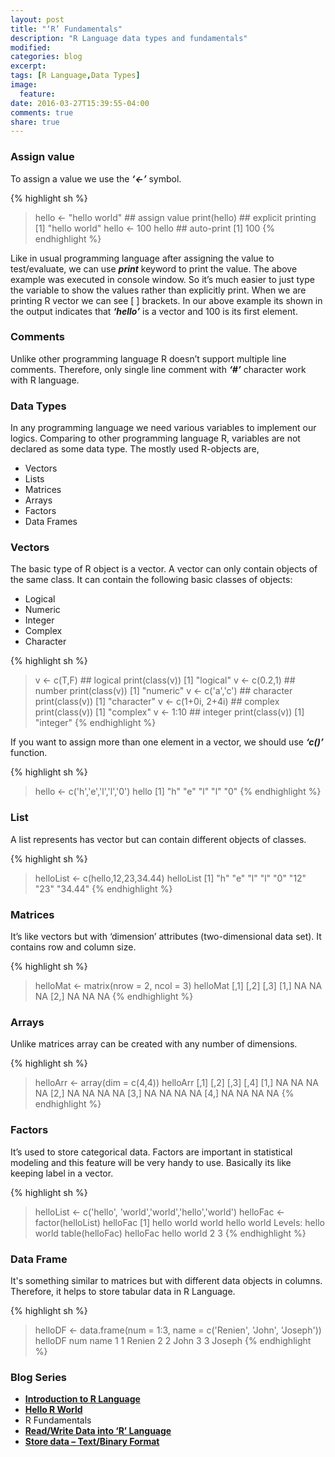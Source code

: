 ```yaml
---
layout: post
title: "‘R’ Fundamentals"
description: "R Language data types and fundamentals"
modified:
categories: blog
excerpt:
tags: [R Language,Data Types]
image:
  feature:
date: 2016-03-27T15:39:55-04:00
comments: true
share: true
---
```


### Assign value

To assign a value we use the **_‘<-’_** symbol.

{% highlight sh %}
> hello <- "hello world" ## assign value
> print(hello) ## explicit printing
[1] "hello world"
> hello <- 100
> hello ## auto-print 
[1] 100
{% endhighlight %}

Like in usual programming language after assigning the value to test/evaluate, we can use **_print_** keyword to print the value. The above example was executed in console window. So it’s much easier to just type the variable to show the values rather than explicitly print. When we are printing R vector we can see [ ] brackets. In our above example its shown in the output indicates that **_‘hello’_** is a vector and 100 is its first element.

### Comments 

Unlike other programming language R doesn’t support multiple line comments. Therefore, only single line comment with **_‘#’_** character work with R language.

### Data Types

In any programming language we need various variables to implement our logics. Comparing to other programming language R, variables are not declared as some data type. The mostly used R-objects are,

* Vectors 
* Lists
* Matrices
* Arrays 
* Factors 
* Data Frames 

### Vectors

The basic type of R object is a vector. A vector can only contain objects of the same class. It can contain the following basic classes of objects:

* Logical 
* Numeric 
* Integer 
* Complex 
* Character 

{% highlight sh %}
> v <- c(T,F) ## logical
> print(class(v))
[1] "logical"
> v <- c(0.2,1) ## number
> print(class(v))
[1] "numeric"
> v <- c('a','c') ## character
> print(class(v))
[1] "character"
> v <- c(1+0i, 2+4i) ## complex
> print(class(v))
[1] "complex"
> v <- 1:10 ## integer
> print(class(v))
[1] "integer"
{% endhighlight %}


If you want to assign more than one element in a vector, we should use **_‘c()’_** function.

{% highlight sh %}
> hello <- c('h','e','l','l','0')
> hello
[1] "h" "e" "l" "l" "0"
{% endhighlight %}

### List 

A list represents has vector but can contain different objects of classes.

{% highlight sh %}
> helloList <- c(hello,12,23,34.44)
> helloList
[1] "h"     "e"     "l"     "l"     "0"     "12"    "23"    "34.44"
{% endhighlight %}

### Matrices

It’s like vectors but with ‘dimension’ attributes (two-dimensional data set). It contains row and column size.

{% highlight sh %}
> helloMat <- matrix(nrow = 2, ncol = 3)
> helloMat
     [,1] [,2] [,3]
[1,]   NA   NA   NA
[2,]   NA   NA   NA
{% endhighlight %}

### Arrays

Unlike matrices array can be created with any number of dimensions.

{% highlight sh %}
> helloArr <- array(dim = c(4,4))
> helloArr
     [,1] [,2] [,3] [,4]
[1,]   NA   NA   NA   NA
[2,]   NA   NA   NA   NA
[3,]   NA   NA   NA   NA
[4,]   NA   NA   NA   NA
{% endhighlight %}

### Factors 

It’s used to store categorical data. Factors are important in statistical modeling and this feature will be very handy to use. Basically its like keeping label in a vector.

{% highlight sh %}
> helloList <- c('hello', 'world','world','hello','world')
> helloFac <- factor(helloList)
> helloFac
[1] hello world world hello world
Levels: hello world
> table(helloFac)
helloFac
hello world 
    2     3 
{% endhighlight %}

### Data Frame

It's something similar to matrices but with different data objects in columns. Therefore, it helps to store tabular data in R Language.

{% highlight sh %}
> helloDF <- data.frame(num = 1:3, name = c('Renien', 'John', 'Joseph'))
> helloDF
  num   name
1   1 Renien
2   2   John
3   3 Joseph
{% endhighlight %}


### Blog Series
* [**Introduction to R Language**](/articles/introduction-to-r-language/)
* [**Hello R World**](/blog/hello-r-world/)
* R Fundamentals
* [**Read/Write Data into ‘R’ Language**](/blog/read-write-data/)
* [**Store data – Text/Binary Format**](/blog/store-data/)